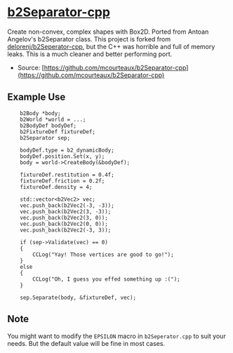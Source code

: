 

# [b2Separator-cpp](https://github.com/mcourteaux/b2Separator-cpp)

Create non-convex, complex shapes with Box2D. Ported from Antoan Angelov's b2Separator class.
This project is forked from [delorenj/b2Seperator-cpp](https://github.com/delorenj/b2Seperator-cpp), but the C++
was horrible and full of memory leaks. This is a much cleaner and better performing port.

* Source: [https://github.com/mcourteaux/b2Separator-cpp](https://github.com/mcourteaux/b2Separator-cpp)

## Example Use

        b2Body *body;
        b2World *world = ...;
        b2BodyDef bodyDef;
        b2FixtureDef fixtureDef;
        b2Separator sep;

        bodyDef.type = b2_dynamicBody;
        bodyDef.position.Set(x, y);
        body = world->CreateBody(&bodyDef);
        
        fixtureDef.restitution = 0.4f;
        fixtureDef.friction = 0.2f;
        fixtureDef.density = 4;
        
        std::vector<b2Vec2> vec;
        vec.push_back(b2Vec2(-3, -3));
        vec.push_back(b2Vec2(3, -3));
        vec.push_back(b2Vec2(3, 0));
        vec.push_back(b2Vec2(0, 0));
        vec.push_back(b2Vec2(-3, 3));

        if (sep->Validate(vec) == 0)
        {
            CCLog("Yay! Those vertices are good to go!");
        }
        else
        {
            CCLog("Oh, I guess you effed something up :(");
        }
    
        sep.Separate(body, &fixtureDef, vec);
## Note

You might want to modify the `EPSILON` macro in `b2Seperator.cpp` to suit
your needs. But the default value will be fine in most cases.
